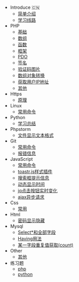 <!-- docs/_sidebar.md -->

* Introduce :cn:
   * [简单介绍](README.md "A php programmer")
   * [学习线路](study.md "Study")
* PHP
   * [基础](/php/README.md "php")
   * [数组](/php/array.md "array")
   * [函数](/php/function.md "function")
   * [框架](/php/frame.md "php")
   * [PDO](/php/pdo.md "pdo")
   * [签名](/php/encrypt.md "encrypt")
   * [验证码图片](/php/code.md "code")
   * [数组对象转换](/php/transform.md)
   * [获取用户IP地址](/php/ip.md)
   * [其他](/php/other.md)
* Https
   * [原理](/https/README.md "https")
* Linux
   * [常用命令](/linux/README.md)
* Python
   * [学习总结](/python/README.md)
* Phpstorm
   * [文件显示文本格式](/phpstorm/README.md "phpstorm")
* Git
   * [常用命令](/git/README.md "Git")
   * [报错信息](/git/error.md "error")
* JavaScript
   * [常用命令](/javascript/README.md "js")
   * [toastr.js样式插件](/javascript/style.md "style")
   * [搜索框提示信息](/javascript/search.md "search")
   * [动态显示时间](/javascript/time.md "time")
   * [jq点击按钮实时变化](/javascript/buttonClick.md)
   * [ajax异步请求](/javascript/async.md)
* Css
   * [常用](/css/README.md "css")
* Html
   * [密码显示隐藏](/html/password.md "password")
* Mysql
   * [Select*和全部字段](/mysql/README.md "select")
   * [Having用法](/mysql/having.md "Having")
   * [某一字段重复值获取(count)](/mysql/count.md)
* Other
   * [其他](/other/README.md)
* 练习题
   * [php](/text/phptext.md)
   * [python](/text/pytext.md)

